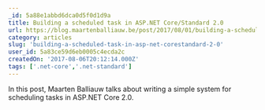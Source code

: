 ```yaml
---
_id: 5a88e1abbd6dca0d5f0d1d9a
title: Building a scheduled task in ASP.NET Core/Standard 2.0
url: https://blog.maartenballiauw.be/post/2017/08/01/building-a-scheduled-cache-updater-in-aspnet-core-2.html
category: articles
slug: 'building-a-scheduled-task-in-asp-net-corestandard-2-0'
user_id: 5a83ce59d6eb0005c4ecda2c
createdOn: '2017-08-06T20:12:14.000Z'
tags: ['.net-core','.net-standard']
---
```


In this post, Maarten Balliauw talks about writing a simple system for scheduling tasks in ASP.NET Core 2.0.
